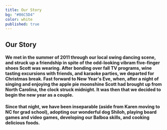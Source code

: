 ```yaml
---
title: Our Story
bg: "#86C5D4"
color: white
published: true
---
```


## Our Story

#### We met in the summer of 2011 through our local swing dancing scene, and struck up a friendship in spite of the odd-looking vibram five-finger shoes Scott was wearing. After bonding over fall TV programs, wine tasting excursions with friends, and karaoke parties, we departed for Christmas break. Fast forward to New Year's Eve, when, after a night of singing and enjoying the apple pie moonshine Scott had brought up from North Carolina, the clock struck midnight. It was then that we decided to begin the new year as a couple.

#### Since that night, we have been inseparable (aside from Karen moving to NC for grad school), adopting our wonderful dog Shiloh, playing board games and video games, developing our Balboa skills, and cooking delicious foods.
